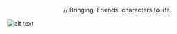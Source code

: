 <p align="center">
// Bringing 'Friends' characters to life
</p>

![alt text](https://play-images-prod-ctf.tech.tvnz.co.nz/api/v1/web/image/3CLEzO37tocxCoSmzzcxwx/2733ae58689b3e59e477a86d2da48a36/friends-showtile.png.2733ae58689b3e59e477a86d2da48a36.jpg?width=1200&height=630)
